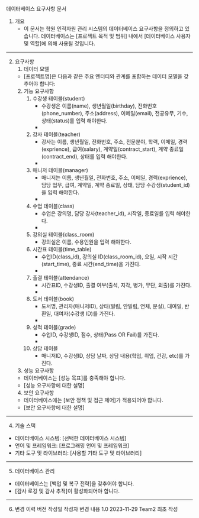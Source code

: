데이터베이스 요구사항 문서
1. 개요
   - 이 문서는 학원 인적자원 관리 시스템의 데이터베이스 요구사항을 정의하고 있습니다. 데이터베이스는 [프로젝트 목적 및 범위]  내에서 [데이터베이스 사용자 및 역할]에 의해 사용될 것입니다.
---
2. 요구사항
   1. 데이터 모델
   - [프로젝트명]은 다음과 같은 주요 엔터티와 관계를 포함하는 데이터 모델을 갖추어야 합니다:
   2. 기능 요구사항
      1. 수강생 테이블(student)
         - 수강생은 이름(name), 생년월일(birthday), 전화번호(phone_number), 주소(address), 이메일(email), 전공유무, 기수, 상태(status)를 입력 해야한다.
         -
      2. 강사 테이블(teacher)
         - 강사는 이름, 생년월일, 전화번호, 주소, 전문분야, 학력, 이메일, 경력(exprience), 급여(salary), 계약일(contract_start), 계약 종료일(contract_end), 상태를 입력 해야한다.
         - 
      3. 매니저 테이블(manager)
         - 매니저는 이름, 생년월일, 전화번호, 주소, 이메일, 경력(exprience), 담당 업무, 급여, 계약일, 계약 종료일, 상태, 담당 수강생(student_id)을 입력 해야한다.
         - 
      4. 수업 테이블(class)
         - 수업은 강의명, 담당 강사(teacher_id), 시작일, 종료일를 입력 해야한다.
         - 
      5. 강의실 테이블(class_room)
         - 강의실은 이름, 수용인원을 입력 해야한다.
      6. 시간표 테이블(time_table)
         - 수업ID(class_id), 강의실 ID(class_room_id), 요일, 시작 시간(start_time), 종료 시간(end_time)을 가진다.
         - 
      7. 출결 테이블(attendance)
         - 시간표ID, 수강생ID, 출결 여부(출석, 지각, 병가, 무단, 외출)를 가진다.
         - 
      8. 도서 테이블(book)
         - 도서명, 관리자(매니저ID), 상태(빌림, 안빌림, 연체, 분실), 대여일, 반환일, 대여자(수강생 ID)를 가진다.
         - 
      9. 성적 테이블(grade)
         - 수업ID, 수강생ID, 점수, 상태(Pass OR Fail)를 가진다.
         - 
      10. 상담 테이블
          - 매니저ID, 수강생ID, 상담 날짜, 상담 내용(학업, 취업, 건강, etc)를 가진다.
   3. 성능 요구사항
   - 데이터베이스는 [성능 목표]를 충족해야 합니다.
   - [성능 요구사항에 대한 설명]
   4. 보안 요구사항 
   - 데이터베이스에는 [보안 정책 및 접근 제어]가 적용되어야 합니다.
   - [보안 요구사항에 대한 설명]
---
4. 기술 스택
- 데이터베이스 시스템: [선택한 데이터베이스 시스템]
- 언어 및 프레임워크: [프로그래밍 언어 및 프레임워크]
- 기타 도구 및 라이브러리: [사용할 기타 도구 및 라이브러리]
---
5. 데이터베이스 관리
- 데이터베이스는 [백업 및 복구 전략]을 갖추어야 합니다.
- [감사 로깅 및 감사 추적]이 활성화되어야 합니다.
---
6. 변경 이력
버전	작성일	작성자	변경 내용
1.0	2023-11-29	Team2	최초 작성
